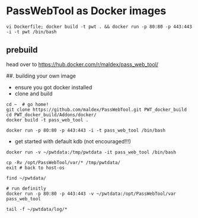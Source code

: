 # PassWebTool as Docker images
```
vi Dockerfile; docker build -t pwt . && docker run -p 80:80 -p 443:443 -i -t pwt /bin/bash
```
## prebuild
head over to https://hub.docker.com/r/maldex/pass_web_tool/

##. building your own image
- ensure you got docker installed
- clone and build
```
cd ~  # go home!
git clone https://github.com/maldex/PassWebTool.git PWT_docker_build
cd PWT_docker_build/Addons/docker/
docker build -t pass_web_tool .

docker run -p 80:80 -p 443:443 -i -t pass_web_tool /bin/bash
```

- get started with default kdb (not encouraged!!!)
```
docker run -v ~/pwtdata:/tmp/pwtdata -it pass_web_tool /bin/bash

cp -Rv /opt/PassWebTool/var/* /tmp/pwtdata/
exit # back to host-os

find ~/pwtdata/

# run definitly
docker run -p 80:80 -p 443:443 -v ~/pwtdata:/opt/PassWebTool/var pass_web_tool

tail -f ~/pwtdata/log/*
